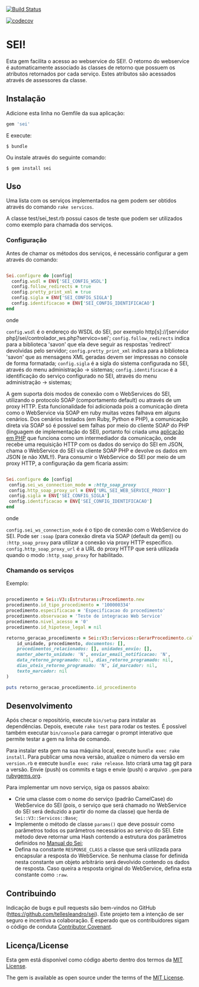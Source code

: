 [![Build Status](https://travis-ci.org/italopaiva/sei.svg?branch=master)](https://travis-ci.org/italopaiva/sei)

[![codecov](https://codecov.io/gh/italopaiva/sei/branch/master/graph/badge.svg)](https://codecov.io/gh/italopaiva/sei)

# SEI!

Esta gem facilita o acesso ao webservice do SEI!. O retorno do webservice é automaticamente associado às classes de retorno que possuem os atributos retornados por cada serviço. Estes atributos são acessados através de assessores da classe.

## Instalação

Adicione esta linha no Gemfile da sua aplicação:

```ruby
gem 'sei'
```

E execute:

    $ bundle

Ou instale através do seguinte comando:

    $ gem install sei

## Uso

Uma lista com os serviços implementados na gem podem ser obtidos através do comando `rake servicos`.

A classe test/sei_test.rb possui casos de teste que podem ser utilizados como exemplo para chamada dos serviços.


### Configuração

Antes de chamar os métodos dos serviços, é necessário configurar a gem através do comando:

```ruby

Sei.configure do |config|
  config.wsdl = ENV['SEI_CONFIG_WSDL']
  config.follow_redirects = true
  config.pretty_print_xml = true
  config.sigla = ENV['SEI_CONFIG_SIGLA']
  config.identificacao = ENV['SEI_CONFIG_IDENTIFICACAO']
end

```
onde

`config.wsdl` é o endereço do WSDL do SEI, por exemplo http[s]://[servidor php]/sei/controlador_ws.php?servico=sei';
`config.follow_redirects` indica para a biblioteca 'savon' que ela deve seguir as respostas 'redirect' devolvidas pelo servidor;
`config.pretty_print_xml` indica para a biblioteca 'savon' que as mensagens XML geradas devem ser impressas no console de forma formatada;
`config.sigla` é a sigla do sistema configurada no SEI, através do menu administração -> sistemas;
`config.identificacao` é a identificação do serviço configurado no SEI, através do menu administração -> sistemas;

A gem suporta dois modos de conexão com o WebServices do SEI, utilizando o protocolo SOAP (comportamento default) ou através
de um proxy HTTP. Esta funcionalidade foi adicionada pois a comunicação direta como o WebService via SOAP em ruby muitas vezes falhava
em alguns cenários. Dos cenários testados (em Ruby, Python e PHP), a comunicação direta via SOAP só é possível sem falhas por meio do cliente SOAP do PHP (linguagem de implementação do SEI), portanto foi criada uma [aplicação em PHP](https://github.com/italopaiva/sei-soap-proxy-app) que funciona como um intermediador da comunicação, onde recebe uma requisição HTTP com os dados do serviço do SEI em JSON, chama o WebService do SEI via cliente SOAP PHP e devolve os dados em JSON (e não XML!!).
Para consumir o WebService do SEI por meio de um proxy HTTP, a configuração da gem ficaria assim:

 ```ruby

Sei.configure do |config|
  config.sei_ws_connection_mode = :http_soap_proxy
  config.http_soap_proxy_url = ENV['URL_SEI_WEB_SERVICE_PROXY']
  config.sigla = ENV['SEI_CONFIG_SIGLA']
  config.identificacao = ENV['SEI_CONFIG_IDENTIFICACAO']
end

```
onde

`config.sei_ws_connection_mode` é o tipo de conexão com o WebService do SEI. Pode ser `:soap` (para conexão direta via SOAP (default da gem)) ou `:http_soap_proxy` para utilizar a conexão via proxy HTTP específico.
`config.http_soap_proxy_url` é a URL do proxy HTTP que será utilizada quando o modo `:http_soap_proxy` for habilitado.

### Chamando os serviços

Exemplo:

```ruby

procedimento = Sei::V3::Estruturas::Procedimento.new
procedimento.id_tipo_procedimento = '100000334'
procedimento.especificacao = 'Especificacao do procedimento'
procedimento.observacao = 'Teste de integracao Web Service'
procedimento.nivel_acesso = '0'
procedimento.id_hipotese_legal = nil

retorno_geracao_procedimento = Sei::V3::Servicos::GerarProcedimento.call(
    id_unidade, procedimento, documentos: [],
    procedimentos_relacionados: [], unidades_envio: [],
    manter_aberto_unidade: 'N', enviar_email_notificacao: 'N',
    data_retorno_programado: nil, dias_retorno_programado: nil,
    dias_uteis_retorno_programado: 'N', id_marcador: nil,
    texto_marcador: nil
)

puts retorno_geracao_procedimento.id_procedimento

```

## Desenvolvimento

Após checar o repositório, execute `bin/setup` para instalar as dependências. Depois, execute `rake test` para rodar os testes. É possível também executar `bin/console` para carregar o prompt interativo que permite testar a gem na linha de comando.

Para instalar esta gem na sua máquina local, execute `bundle exec rake install`. Para publicar uma nova versão, atualize o número da versão em `version.rb` e execute `bundle exec rake release`. Isto criará uma tag git para a versão. Envie (push) os commits e tags e envie (push) o arquivo `.gem` para [rubygems.org](https://rubygems.org).

Para implementar um novo serviço, siga os passos abaixo:

- Crie uma classe com o nome do serviço (padrão CamelCase) do WebService do SEI (pois, o serviço que será chamado no WebService do SEI será deduzido a partir do nome da classe) que herda de `Sei::V3::Servicos::Base`;
- Implemente o método de classe `params()` que deve possuir como parâmetros todos os parâmetros necessários ao serviço do SEI. Este método deve retornar uma Hash contendo a estrutura dos parâmetros definidos no [Manual do Sei](https://softwarepublico.gov.br/social/articles/0004/7172/SEI-WebServices-v3.0.pdf);
- Defina na constante `RESPONSE_CLASS` a classe que será utilizada para encapsular a resposta do WebService. Se nenhuma classe for definida nesta constante um objeto arbitrário será devolvido contendo os dados de resposta. Caso queira a resposta original do WebService, defina esta constante como `:raw`.

## Contribuindo

Indicação de bugs e pull requests são bem-vindos no GitHub (https://github.com/tellesleandro/sei). Este projeto tem a intenção de ser seguro e incentiva a colaboração. É esperado que os contribuidores sigam o código de conduta [Contributor Covenant](http://contributor-covenant.org).

## Licença/License

Esta gem está disponível como código aberto dentro dos termos da [MIT License](http://opensource.org/licenses/MIT).

The gem is available as open source under the terms of the [MIT License](http://opensource.org/licenses/MIT).

